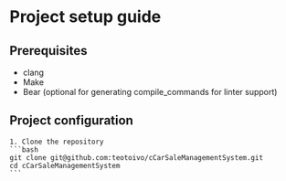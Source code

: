 # Project setup guide

## Prerequisites
  - clang
  - Make
  - Bear (optional for generating compile_commands for linter support)

## Project configuration
    1. Clone the repository
    ```bash
    git clone git@github.com:teotoivo/cCarSaleManagementSystem.git
    cd cCarSaleManagementSystem
    ```
